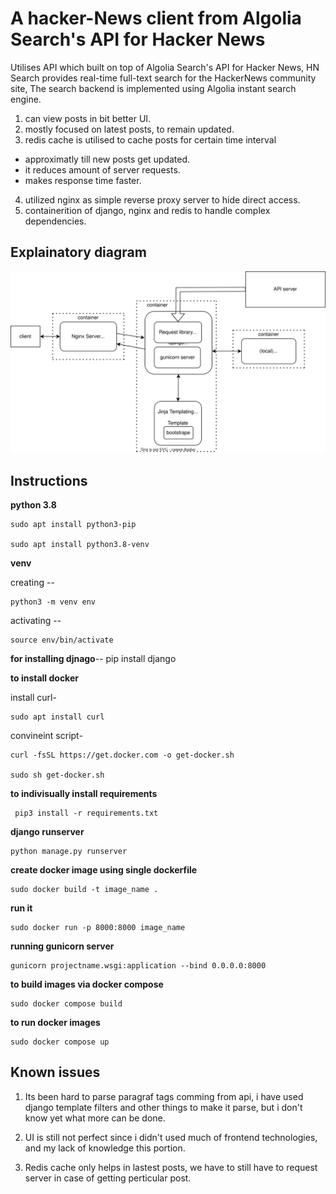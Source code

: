 # A hacker-News client from Algolia Search's API for Hacker News

Utilises API which built on top of Algolia Search's API for Hacker News,
HN Search provides real-time full-text search for the HackerNews community site,
The search backend is implemented using Algolia instant search engine.

1. can view posts in bit better UI.
2. mostly focused on latest posts, to remain updated.
3. redis cache is utilised to cache posts for certain time interval 
- approximatly till new posts get updated.
- it reduces amount of server requests.
- makes response time faster.
4. utilized nginx as simple reverse proxy server to hide direct access.
5. containerition of django, nginx and redis to handle complex dependencies.

## Explainatory diagram

![Diagram.svg](./Diagram.svg)

## Instructions 

**python 3.8**
```
sudo apt install python3-pip

sudo apt install python3.8-venv
```
**venv**

creating --
```
python3 -m venv env
```
activating --
```
source env/bin/activate
```
**for installing djnago**--
pip install django

**to install docker**

install curl-
```
sudo apt install curl
```
convineint script-
```
curl -fsSL https://get.docker.com -o get-docker.sh

sudo sh get-docker.sh
```
**to indivisually  install requirements**
```
 pip3 install -r requirements.txt
```
**django runserver**
```
python manage.py runserver
```
**create docker image using single dockerfile**
```
sudo docker build -t image_name .
```
**run it**
```
sudo docker run -p 8000:8000 image_name
```
**running gunicorn server**
```
gunicorn projectname.wsgi:application --bind 0.0.0.0:8000 
```
**to build images via docker compose**
```
sudo docker compose build
```
**to run docker images**
```
sudo docker compose up
```

## Known issues
1. Its been hard to parse paragraf tags comming from api, i have used django 
template filters and other things to make it parse, but i don't know yet
what more can be done.

2. UI is still not perfect since i didn't used much of frontend technologies,
and my lack of knowledge this portion.

3. Redis cache only helps in lastest posts, we have to still have to
request server in case of getting perticular post.